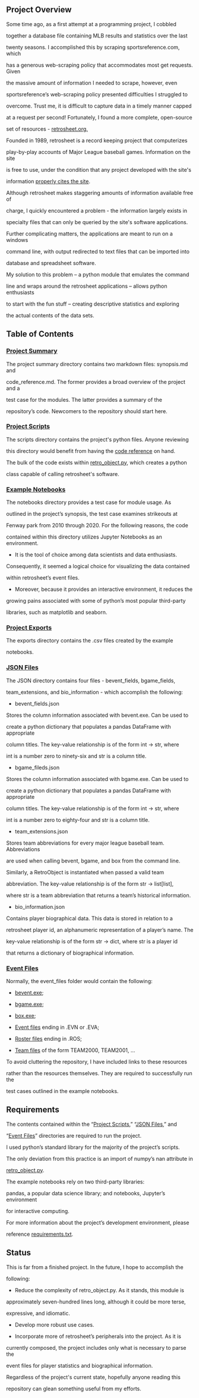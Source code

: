 ## Project Overview


Some time ago, as a first attempt at a programming project, I cobbled

together a database file containing MLB results and statistics over the last

twenty seasons.  I accomplished this by scraping sportsreference.com, which

has a generous web-scraping policy that accommodates most get requests.  Given

the massive amount of information I needed to scrape, however, even

sportsreference’s web-scraping policy presented difficulties I struggled to

overcome.  Trust me, it is difficult to capture data in a timely manner capped

at a request per second!   Fortunately, I found a more complete, open-source

set of resources - [retrosheet.org.](https://www.retrosheet.org/ "Links to retrosheet.")



Founded in 1989, retrosheet is a record keeping project that computerizes

play-by-play accounts of Major League baseball games.  Information on the site

is free to use, under the condition that any project developed with the site's

information [properly cites the site](/IMPORTANT_RETROSHEET_NOTICE.md).



Although retrosheet makes staggering amounts of information available free of

charge, I quickly encountered a problem - the information largely exists in

specialty files that can only be queried by the site's software applications.

Further complicating matters, the applications are meant to run on a windows

command line, with output redirected to text files that can be imported into

database and spreadsheet software.



My solution to this problem –  a python module that emulates the command

line and wraps around the retrosheet applications – allows python enthusiasts

to start with the fun stuff – creating descriptive statistics and exploring

the actual contents of the data sets.


## Table of Contents


### [Project Summary](/project_summary/)


The project summary directory contains two markdown files: synopsis.md and

code_reference.md.  The former provides a broad overview of the project and a

test case for the modules.  The latter provides a summary of the

repository’s code.  Newcomers to the repository should start here.


### [Project Scripts](/project_scripts/)


The scripts directory contains the project's python files.  Anyone reviewing

this directory would benefit from having the [code reference](/project_summary/code_reference.md) on hand.

The bulk of the code exists within [retro_object.py](/project_scripts/retro_object.py), which creates a python

class capable of calling retrosheet's software.


### [Example Notebooks](/example_notebooks/)


The notebooks directory provides a test case for module usage.  As

outlined in the project’s synopsis, the test case examines strikeouts at

Fenway park from 2010 through 2020.  For the following reasons, the code

contained within this directory utilizes Jupyter Notebooks as an environment.



-  It is the tool of choice among data scientists and data enthusiasts.

Consequently, it seemed a logical choice for visualizing the data contained

within retrosheet’s event files.



-  Moreover, because it provides an interactive environment, it reduces the

growing pains associated with some of python’s most popular third-party

libraries, such as matplotlib and seaborn.


### [Project Exports](/project_exports/)


The exports directory contains the .csv files created by the example

notebooks.  


### [JSON Files](/json_files/)


The JSON directory contains four files - bevent_fields, bgame_fields,

team_extensions, and bio_information - which accomplish the following:



-	bevent_fields.json

Stores the column information associated with bevent.exe.  Can be used to

create a python dictionary that populates a pandas DataFrame with appropriate

column titles.  The key-value relationship is of the form int -> str, where

int is a number zero to ninety-six and str is a column title.



-	bgame_fileds.json

Stores the column information associated with bgame.exe.  Can be used to

create a python dictionary that populates a pandas DataFrame with appropriate

column titles.  The key-value relationship is of the form int -> str, where

int is a number zero to eighty-four and str is a column title.



-	team_extensions.json

Stores team abbreviations for every major league baseball team.  Abbreviations

are used when calling bevent, bgame, and box from the command line.

Similarly, a RetroObject is instantiated when passed a valid team

abbreviation.  The key-value relationship is of the form str -> list\[list\],

where str is a team abbreviation that returns a team’s historical information.



-	bio_information.json

Contains player biographical data.  This data is stored in relation to a

retrosheet player id, an alphanumeric representation of a player’s name.   The

key-value relationship is of the form str -> dict, where str is a player id

that returns a dictionary of biographical information.


### [Event Files](/event_files/)


Normally, the event_files folder would contain the following:


- [bevent.exe](https://www.retrosheet.org/resources/resources1.html "Links to retrosheet.");

- [bgame.exe](https://www.retrosheet.org/resources/resources1.html "Links to retrosheet.");

- [box.exe](https://www.retrosheet.org/resources/resources1.html "Links to retrosheet.");

- [Event files](https://www.retrosheet.org/game.htm "Links to retrosheet.") ending in .EVN or .EVA;

- [Roster files](https://www.retrosheet.org/game.htm "Links to retrosheet.") ending in .ROS;

- [Team files](https://www.retrosheet.org/game.htm "Links to retrosheet.") of the form TEAM2000, TEAM2001, ...


To avoid cluttering the repository, I have included links to these resources

rather than the resources themselves.  They are required to successfully run the

test cases outlined in the example notebooks. 


## Requirements


The contents contained within the “[Project Scripts](/project_scripts/),” “[JSON Files](/json_files/),” and

“[Event Files](/event_files/)” directories are required to run the project.



I used python’s standard library for the majority of the project’s scripts.

The only deviation from this practice is an import of numpy’s nan attribute in

[retro_object.py](/project_scripts/retro_object.py).



The example notebooks rely on two third-party libraries:

pandas, a popular data science library; and notebooks, Jupyter’s environment

for interactive computing. 



For more information about the project’s development environment, please

reference [requirements.txt](/requirements.txt).


## Status


This is far from a finished project.  In the future, I hope to accomplish the

following:



-	Reduce the complexity of retro_object.py.  As it stands, this module is

approximately seven-hundred lines long, although it could be more terse,

expressive, and idiomatic.


-	Develop more robust use cases.


-	Incorporate more of retrosheet’s peripherals into the project.  As it is

currently composed, the project includes only what is necessary to parse the

event files for player statistics and biographical information.



Regardless of the project's current state, hopefully anyone reading this

repository can glean something useful from my efforts.